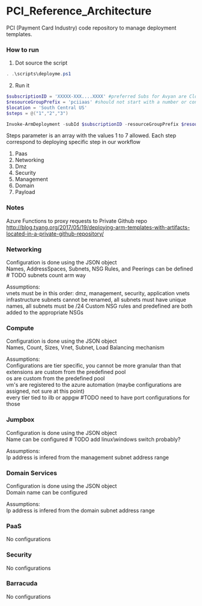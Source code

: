 # PCI_Reference_Architecture  
PCI (Payment Card Industry) code repository to manage deployment templates. 

### How to run  
1. Dot source the script
```powershell
. .\scripts\deployme.ps1
```
2. Run it


```powershell
$subscriptionID = 'XXXXX-XXX....XXXX' #preferred Subs for Avyan are Cloudly Dev or AvyanMPN6k, as this template requires third party VM installations.
$resourceGroupPrefix = 'pciiaas' #should not start with a number or contain '-' in the prefix
$location = 'South Central US'
$steps = @("1","2","3")

Invoke-ArmDeployment -subId $subscriptionID -resourceGroupPrefix $resourceGroupPrefix -location $location -deploymentPrefix dev -steps $steps
```


Steps parameter is an array with the values 1 to 7 allowed.
Each step correspond to deploying specific step in our workflow

1. Paas
2. Networking
3. Dmz
4. Security
5. Management
6. Domain
7. Payload

### Notes  
Azure Functions to proxy requests to Private Github repo
http://blog.tyang.org/2017/05/19/deploying-arm-templates-with-artifacts-located-in-a-private-github-repository/


### Networking  
Configuration is done using the JSON object  
Names, AddressSpaces, Subnets, NSG Rules, and Peerings can be defined # TODO subnets count arm way

Assumptions:  
vnets must be in this order: dmz, management, security, application vnets
infrastructure subnets cannot be renamed, all subnets must have unique names, all subnets must be /24
Custom NSG rules and predefined are both added to the appropriate NSGs

### Compute  
Configuration is done using the JSON object  
Names, Count, Sizes, Vnet, Subnet, Load Balancing mechanism

Assumptions:  
Configurations are tier specific, you cannot be more granular than that  
extensions are custom from the predefined pool  
os are custom from the predefined pool  
vm's are registered to the azure automation (maybe configurations are assigned, not sure at this point)  
every tier tied to ilb or appgw #TODO need to have port configurations for those

### Jumpbox  
Configuration is done using the JSON object  
Name can be configured # TODO add linux\windows switch probably?

Assumptions:  
Ip address is infered from the management subnet address range

### Domain Services  
Configuration is done using the JSON object  
Domain name can be configured

Assumptions:  
Ip address is infered from the domain subnet address range

### PaaS  
No configurations

### Security  
No configurations

### Barracuda  
No configurations
